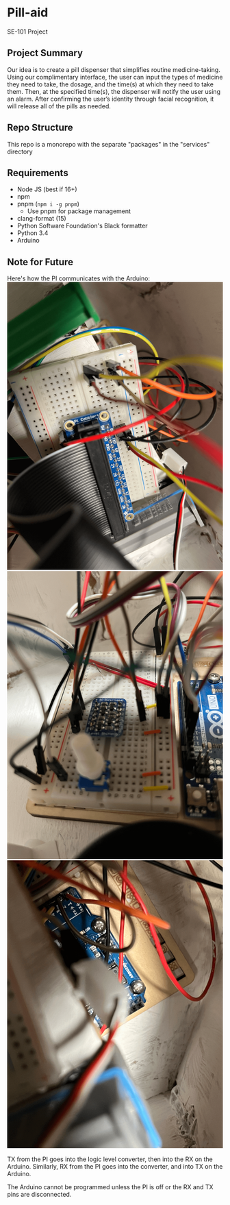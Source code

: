 # Pill-aid

SE-101 Project

## Project Summary

Our idea is to create a pill dispenser that simplifies routine medicine-taking. Using our complimentary interface, the user can input the types of medicine they need to take, the dosage, and the time(s) at which they need to take them. Then, at the specified time(s), the dispenser will notify the user using an alarm. After confirming the user’s identity through facial recognition, it will release all of the pills as needed.

## Repo Structure

This repo is a monorepo with the separate "packages" in the "services" directory

## Requirements

-   Node JS (best if 16+)
-   npm
-   pnpm (`npm i -g pnpm`)
    -   Use pnpm for package management
-   clang-format (15)
-   Python Software Foundation's Black formatter
-   Python 3.4
-   Arduino

## Note for Future

Here's how the PI communicates with the Arduino:
![circuit1](./media/circuit1.png)
![circuit2](./media/circuit2.png)
![circuit3](./media/circuit3.png)

TX from the PI goes into the logic level converter, then into the RX on the Arduino. Similarly, RX from the PI goes into the converter, and into TX on the Arduino.

The Arduino cannot be programmed unless the PI is off or the RX and TX pins are disconnected.
